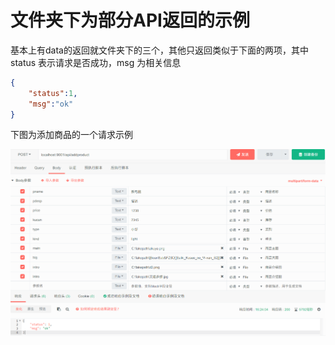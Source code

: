 # 文件夹下为部分API返回的示例
基本上有data的返回就文件夹下的三个，其他只返回类似于下面的两项，其中 status 表示请求是否成功，msg 为相关信息
```json
{
    "status":1,
    "msg":"ok"
}
```
下图为添加商品的一个请求示例

![](1.png)